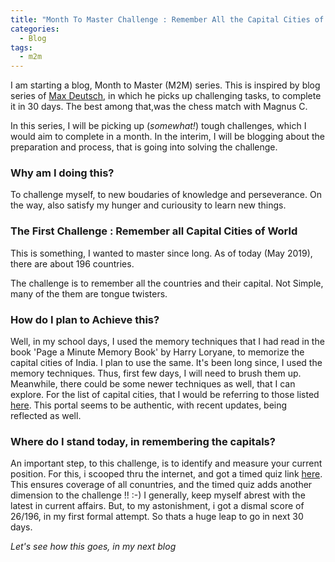 ```yaml
---
title: "Month To Master Challenge : Remember All the Capital Cities of the World"
categories:
  - Blog
tags:
  - m2m
---
```


I am starting a blog, Month to Master (M2M) series.
This is  inspired by blog series of [Max Deutsch](https://medium.com/@maxdeutsch), in which he picks up challenging tasks, to complete it in 30 days. The best among that,was the chess match with Magnus C.

In this series, I will be picking up (_somewhat!_) tough challenges, which I would aim to complete in a month.
In the interim, I will be blogging about the preparation and process, that is going into solving the challenge.

### Why am I doing this?
To challenge myself, to new boudaries of knowledge and perseverance.
On the way, also satisfy my hunger and curiousity to learn new things.

### The First Challenge : Remember all Capital Cities of World
This is something, I wanted to master since long. As of today (May 2019), there are about 196 countries.

The challenge is to remember all the countries and their capital. Not Simple, many of the them are tongue twisters.

### How do I plan to Achieve this?
Well, in my school days, I used the memory techniques that I had read in the book 'Page a Minute Memory Book' by Harry Loryane, to memorize the capital cities of India. I plan to use the same. It's been long since, I used the memory techniques. Thus, first few days, I will need to brush them up. Meanwhile, there could be some newer techniques as well, that I can explore. 
For the list of capital cities, that I would be referring to those listed [here](https://www.countries-ofthe-world.com/capitals-of-the-world.html). This portal seems to be authentic, with recent updates, being reflected as well.

### Where do I stand today, in remembering the capitals?
An important step, to this challenge, is to identify and measure your current position. For this, i scooped thru the internet, and got a timed quiz link [here](https://www.jetpunk.com/quizzes/name-world-capitals). This ensures coverage of all conuntries, and the timed quiz adds another dimension to the challenge !! :-)
I generally, keep myself abrest with the latest in current affairs. But, to my astonishment, i got a dismal score of 26/196, in my first formal attempt.
So thats a huge leap to go in next 30 days.

_Let's see how this goes, in my next blog_
